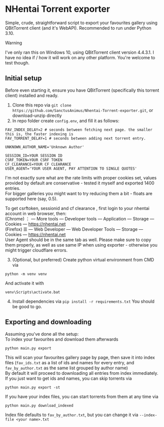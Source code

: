 # NHentai Torrent exporter
Simple, crude, straightforward script to export your favourites gallery using QBitTorrent client (and it's WebAPI).
Recommended to run under Python 3.10.

> [!WARNING]
> I've only ran this on Windows 10, using QBitTorrent client version 4.4.3.1. I have no idea if / how it will work on any other platform. You're welcome to test though.

## Initial setup
Before even starting it, ensure you have QBitTorrent (specifically this torrent client) installed and ready.

1. Clone this repo via `git clone https://github.com/SanctusAnimus/Nhentai-Torrent-exporter.git`, or download-unzip directly
2. In repo folder create `config.env`, and fill it as follows:
```env
FAV_INDEX_DELAY=2 # seconds between fetching next page. the smaller this is, the faster indexing is
FAV_TORRENT_DELAY=1 # seconds between adding next torrent entry. 

UNKNOWN_AUTHOR_NAME='Unknown Author'

SESSION_ID=YOUR SESSION ID
CSRF_TOKEN=YOUR CSRF TOKEN
CF_CLEARANCE=YOUR CF CLEARANCE
USER_AGENT='YOUR USER AGENT, PAY ATTENTION TO SINGLE QUOTES'
```
I'm not exactly sure what are the rate limits with proper cookies set, values provided by default are conservative - tested it myself and exported 1400 entries.  
For bigger galleries you might want to try reducing them a bit - floats are supported here (say, 0.5).

To get csrftoken, sessionid and cf clearance , first login to your nhentai account in web browser, then:  
(Chrome) ⋮ — More tools — Developer tools — Application — Storage — Cookies — https://nhentai.net  
(Firefox) ☰ — Web Developer — Web Developer Tools — Storage — Cookies — https://nhentai.net  
User Agent should be in the same tab as well. Please make sure to copy them properly, as well as use same IP when using exporter - otherwise you might trigger cloudflare errors.

3. (Optional, but preferred) Create python virtual environment from CMD via
```
python -m venv venv
```
And activate it with
```
venv\Scripts\activate.bat
```
4. Install dependencies via 
```pip install -r requirements.txt```
You should be good to go.

## Exporting and downloading
Assuming you've done all the setup:  
To index your favourites and download them afterwards  
```
python main.py export
```
This will scan your favourites gallery page by page, then save it into index files (`fav_ids.txt` as a list of ids and names for every entry, and `fav_by_author.txt` as the same list grouped by author name)  
By default it will proceed to downloading all entries from index immediately.  
If you just want to get ids and names, you can skip torrents via  
```
python main.py export -st
```

If you have your index files, you can start torrents from them at any time via
```
python main.py download_indexed
```

Index file defaults to `fav_by_author.txt`, but you can change it via `--index-file <your name>.txt`
